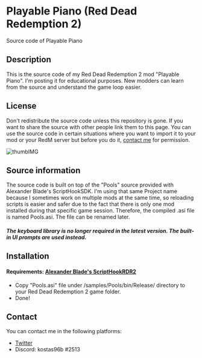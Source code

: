 # Playable Piano (Red Dead Redemption 2)
Source code of Playable Piano

## Description
This is the source code of my Red Dead Redemption 2 mod "Playable Piano". I'm posting it for educational purposes. New modders can learn from the source and understand the game loop easier.
## License 
Don't redistribute the source code unless this repository is gone. If you want to share the source with other people link them to this page. You can use the source code in certain situations where you want to import it to your mod or your RedM server but before you do it, [contact me](https://github.com/KonstantinosTourtsakis/Playable-Piano-RDR2-#contact) for permission.

![thumbIMG](https://raw.githubusercontent.com/KonstantinosTourtsakis/Playable-Piano-RDR2-/main/screens/PlayablePiano.png)

## Source information
The source code is built on top of the "Pools" source provided with Alexander Blade's ScriptHookSDK. I'm using that same Project name because I sometimes work on multiple mods at the same time, so reloading scripts is easier and safer due to the fact that there is only one mod installed during that specific game session. Therefore, the compiled .asi file is named Pools.asi. The file can be renamed later. 
##### The keyboard library is no longer required in the latest version. The built-in UI prompts are used instead.

## Installation
#### Requirements: [Alexander Blade's ScriptHookRDR2](http://www.dev-c.com/rdr2/scripthookrdr2/)
- Copy "Pools.asi" file under /samples/Pools/bin/Release/ directory to your Red Dead Redemption 2 game folder.
- Done!

## Contact
You can contact me in the following platforms:
- [Twitter](https://twitter.com/kostas96b)
- Discord: kostas96b #2513
